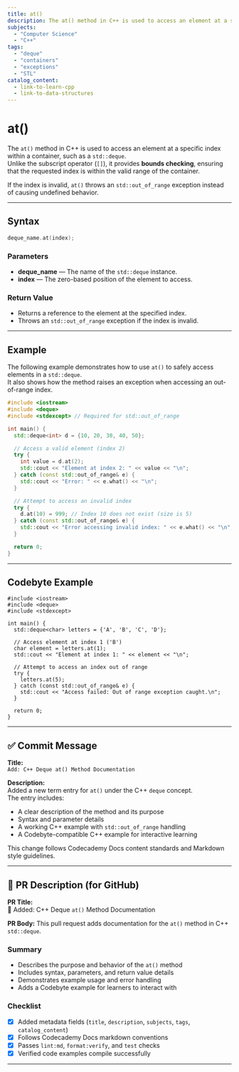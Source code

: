 ```yaml
---
title: at()
description: The at() method in C++ is used to access an element at a specific index within a container, such as std::deque, with bounds checking to ensure index validity.
subjects:
  - "Computer Science"
  - "C++"
tags:
  - "deque"
  - "containers"
  - "exceptions"
  - "STL"
catalog_content:
  - link-to-learn-cpp
  - link-to-data-structures
---
```


# at()

The `at()` method in C++ is used to access an element at a specific index within a container, such as a `std::deque`.  
Unlike the subscript operator (`[]`), it provides **bounds checking**, ensuring that the requested index is within the valid range of the container.

If the index is invalid, `at()` throws an `std::out_of_range` exception instead of causing undefined behavior.

---

## Syntax

```cpp
deque_name.at(index);
```

### Parameters

- **deque_name** — The name of the `std::deque` instance.  
- **index** — The zero-based position of the element to access.

### Return Value

- Returns a reference to the element at the specified index.  
- Throws an `std::out_of_range` exception if the index is invalid.

---

## Example

The following example demonstrates how to use `at()` to safely access elements in a `std::deque`.  
It also shows how the method raises an exception when accessing an out-of-range index.

```cpp
#include <iostream>
#include <deque>
#include <stdexcept> // Required for std::out_of_range

int main() {
  std::deque<int> d = {10, 20, 30, 40, 50};

  // Access a valid element (index 2)
  try {
    int value = d.at(2);
    std::cout << "Element at index 2: " << value << "\n";
  } catch (const std::out_of_range& e) {
    std::cout << "Error: " << e.what() << "\n";
  }

  // Attempt to access an invalid index
  try {
    d.at(10) = 999; // Index 10 does not exist (size is 5)
  } catch (const std::out_of_range& e) {
    std::cout << "Error accessing invalid index: " << e.what() << "\n";
  }

  return 0;
}
```

---

## Codebyte Example

```codebyte/cpp
#include <iostream>
#include <deque>
#include <stdexcept>

int main() {
  std::deque<char> letters = {'A', 'B', 'C', 'D'};

  // Access element at index 1 ('B')
  char element = letters.at(1);
  std::cout << "Element at index 1: " << element << "\n";

  // Attempt to access an index out of range
  try {
    letters.at(5);
  } catch (const std::out_of_range& e) {
    std::cout << "Access failed: Out of range exception caught.\n";
  }

  return 0;
}
```

---

## ✅ Commit Message

**Title:**  
`Add: C++ Deque at() Method Documentation`

**Description:**  
Added a new term entry for `at()` under the C++ `deque` concept.  
The entry includes:
- A clear description of the method and its purpose  
- Syntax and parameter details  
- A working C++ example with `std::out_of_range` handling  
- A Codebyte-compatible C++ example for interactive learning  

This change follows Codecademy Docs content standards and Markdown style guidelines.

---

## 🚀 PR Description (for GitHub)

**PR Title:**  
📘 Added: C++ Deque `at()` Method Documentation

**PR Body:**
This pull request adds documentation for the `at()` method in C++ `std::deque`.

### Summary
- Describes the purpose and behavior of the `at()` method  
- Includes syntax, parameters, and return value details  
- Demonstrates example usage and error handling  
- Adds a Codebyte example for learners to interact with  

### Checklist
- [x] Added metadata fields (`title`, `description`, `subjects`, `tags`, `catalog_content`)  
- [x] Follows Codecademy Docs markdown conventions  
- [x] Passes `lint:md`, `format:verify`, and `test` checks  
- [x] Verified code examples compile successfully  

---